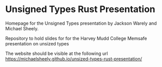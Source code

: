 
# Unsigned Types Rust Presentation

Homepage for the Unsigned Types presentation
by Jackson Warely and Michael Sheely.

Repository to hold slides for for the Harvey Mudd College
Memsafe presentation on unsized types

The website should be visible at the following url
https://michaelsheely.github.io/unsized-types-rust-presentation/


